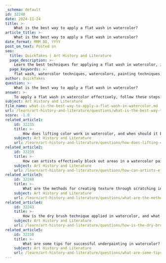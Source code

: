 ```yaml
---
_schema: default
id: 32240
date: 2024-11-24
title: >-
    What is the best way to apply a flat wash in watercolor?
article_title: >-
    What is the best way to apply a flat wash in watercolor?
date_format: MMM DD, YYYY
post_on_text: Posted on
seo:
  title: QuickTakes | Art History and Literature
  page_description: >-
    Learn the best techniques for applying a flat wash in watercolor, including preparation, brush loading, and application methods to achieve smooth and even washes.
  page_keywords: >-
    flat wash, watercolor techniques, watercolors, painting techniques, wash application, watercolor paper, painting brush, wet-on-wet, even application, paint mixing, art techniques, background painting
author: QuickTakes
question: >-
    What is the best way to apply a flat wash in watercolor?
answer: >-
    To apply a flat wash in watercolor effectively, follow these steps:\n\n1. **Prepare Your Materials**: Use high-quality watercolor paper, preferably stretched or heavy-weight (like 140 lb), to prevent warping. Choose a large wash brush that holds a generous amount of water and paint, such as a flat or round wash brush.\n\n2. **Pre-Wet the Paper**: For a wet-on-wet technique, pre-wet the area of the paper where you will apply the wash. Use a sponge or a large brush to evenly wet the surface, sweeping from right to left and top to bottom. This helps to create a smooth application and prevents hard lines.\n\n3. **Mix Your Paint**: Prepare two mixes of fairly concentrated paint. The consistency should be similar to weak tea, allowing for a smooth application without being too watery.\n\n4. **Load Your Brush**: Charge your brush with the paint mixture. Ensure that the brush is well-loaded but not dripping excessively.\n\n5. **Apply the Wash**: Start at the top of the paper and apply a horizontal stroke across the width. Use a steady hand and consistent pressure to maintain an even application. Work your way down the paper, overlapping strokes slightly to avoid gaps. If you are using the wet-on-wet method, you can take your time as the paint will blend more softly.\n\n6. **Maintain a Good Bead**: As you paint, keep an eye on the bead of paint at the edge of your brush. This bead is crucial for achieving a smooth transition and preventing the appearance of brushstrokes.\n\n7. **Speed of Application**: While applying the wash, maintain a reasonably brisk speed to ensure that the paint does not dry before you finish. If you are working on a dry surface, you may need to work more quickly to avoid unevenness.\n\n8. **Final Touches**: Once you have completed the wash, allow it to dry completely. If you notice any imperfections, you can correct them with additional layers or techniques, but be cautious to avoid overworking the area.\n\nBy following these steps, you can achieve a smooth and even flat wash, which is essential for creating backgrounds, skies, and other elements in your watercolor paintings. Practice is key to mastering this technique, so don't hesitate to experiment and refine your approach.
subject: Art History and Literature
file_name: what-is-the-best-way-to-apply-a-flat-wash-in-watercolor.md
url: /learn/art-history-and-literature/questions/what-is-the-best-way-to-apply-a-flat-wash-in-watercolor
score: -1.0
related_article1:
    id: 32235
    title: >-
        How does lifting color work in watercolor, and when should it be used?
    subject: Art History and Literature
    url: /learn/art-history-and-literature/questions/how-does-lifting-color-work-in-watercolor-and-when-should-it-be-used
related_article2:
    id: 32239
    title: >-
        How can artists effectively block out areas in a watercolor painting?
    subject: Art History and Literature
    url: /learn/art-history-and-literature/questions/how-can-artists-effectively-block-out-areas-in-a-watercolor-painting
related_article3:
    id: 32248
    title: >-
        What are the methods for creating texture through scratching in watercolor?
    subject: Art History and Literature
    url: /learn/art-history-and-literature/questions/what-are-the-methods-for-creating-texture-through-scratching-in-watercolor
related_article4:
    id: 32243
    title: >-
        How is the dry brush technique applied in watercolor, and what effects does it create?
    subject: Art History and Literature
    url: /learn/art-history-and-literature/questions/how-is-the-dry-brush-technique-applied-in-watercolor-and-what-effects-does-it-create
related_article5:
    id: 32238
    title: >-
        What are some tips for successful underpainting in watercolor?
    subject: Art History and Literature
    url: /learn/art-history-and-literature/questions/what-are-some-tips-for-successful-underpainting-in-watercolor
---
```


&nbsp;